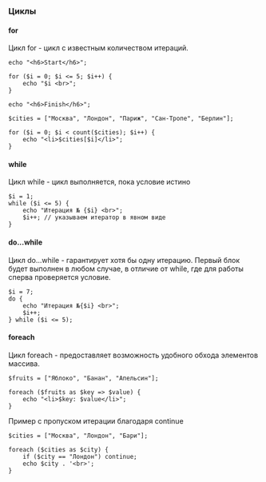 ### Циклы

#### for
Цикл for - цикл с известным количеством итераций.

    echo "<h6>Start</h6>";

    for ($i = 0; $i <= 5; $i++) {
        echo "$i <br>";
    }
    
    echo "<h6>Finish</h6>";
    
    $cities = ["Москва", "Лондон", "Париж", "Сан-Тропе", "Берлин"];
    
    for ($i = 0; $i < count($cities); $i++) {
        echo "<li>$cities[$i]</li>";
    }

#### while
Цикл while - цикл выполняется, пока условие истино

    $i = 1;
    while ($i <= 5) {
        echo "Итерация № {$i} <br>";
        $i++; // указываем итератор в явном виде
    }

#### do...while
Цикл do...while - гарантирует хотя бы одну итерацию. Первый блок будет выполнен в любом случае, в отличие от while, где для работы сперва проверяется условие.

    $i = 7;
    do {
        echo "Итерация №{$i} <br>";
        $i++;
    } while ($i <= 5);

#### foreach
Цикл foreach - предоставляет возможность удобного обхода элементов массива.

    $fruits = ["Яблоко", "Банан", "Апельсин"];
    
    foreach ($fruits as $key => $value) {
        echo "<li>$key: $value</li>";
    }

Пример с пропуском итерации благодаря continue

    $cities = ["Москва", "Лондон", "Бари"];

    foreach ($cities as $city) {
        if ($city == "Лондон") continue;
        echo $city . '<br>';
    }
